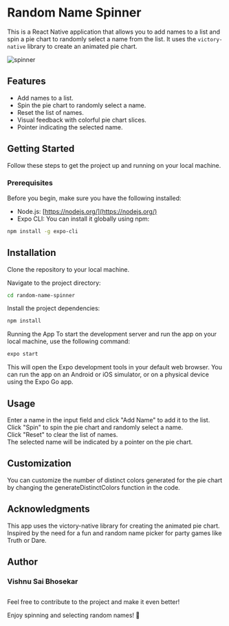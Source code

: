 # Random Name Spinner

This is a React Native application that allows you to add names to a list and spin a pie chart to randomly select a name from the list. It uses the `victory-native` library to create an animated pie chart.

![spinner](https://user-images.githubusercontent.com/85636187/270185092-039905aa-00a0-46f9-a03b-7f30354777ab.gif)

## Features

- Add names to a list.
- Spin the pie chart to randomly select a name.
- Reset the list of names.
- Visual feedback with colorful pie chart slices.
- Pointer indicating the selected name.

## Getting Started

Follow these steps to get the project up and running on your local machine.

### Prerequisites

Before you begin, make sure you have the following installed:

- Node.js: [https://nodejs.org/](https://nodejs.org/)
- Expo CLI: You can install it globally using npm:

```bash
npm install -g expo-cli
```

## Installation

Clone the repository to your local machine.


Navigate to the project directory:
```bash    
cd random-name-spinner
```

Install the project dependencies:
```bash
npm install
```

Running the App
To start the development server and run the app on your local machine, use the following command:

```bash
expo start
```

This will open the Expo development tools in your default web browser. You can run the app on an Android or iOS simulator, or on a physical device using the Expo Go app.

## Usage
Enter a name in the input field and click "Add Name" to add it to the list.  
Click "Spin" to spin the pie chart and randomly select a name.  
Click "Reset" to clear the list of names.  
The selected name will be indicated by a pointer on the pie chart.

## Customization
You can customize the number of distinct colors generated for the pie chart by changing the generateDistinctColors function in the code.

## Acknowledgments
This app uses the victory-native library for creating the animated pie chart.
Inspired by the need for a fun and random name picker for party games like Truth or Dare.

## Author
### Vishnu Sai Bhosekar

##
Feel free to contribute to the project and make it even better!

Enjoy spinning and selecting random names! 🎉